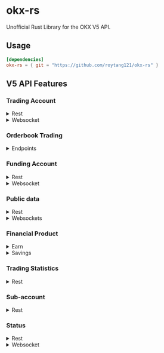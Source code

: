 # okx-rs
Unofficial Rust Library for the OKX V5 API.

## Usage
```toml
[dependencies]
okx-rs = { git = "https://github.com/roytang121/okx-rs" }
```

<!-- extracted from https://www.okx.com/docs-v5/en/ -->
## V5 API Features
### Trading Account
<details>
  <summary>Rest</summary>

- [ ] REST / Get balance
- [ ] REST / Get positions
- [ ] REST / Get positions history
- [ ] REST / Get account and position risk
- [ ] REST / Get bills details (last 7 days)
- [ ] REST / Get bills details (last 3 months)
- [ ] REST / Get account configuration
- [ ] REST / Set position mode
- [ ] REST / Set leverage
- [ ] REST / Get maximum buy/sell amount or open amount
- [ ] REST / Get maximum available tradable amount
- [ ] REST / Increase/decrease margin
- [ ] REST / Get leverage
- [ ] REST / Get leverage estimated info
- [ ] REST / Get the maximum loan of instrument
- [ ] REST / Get fee rates
- [ ] REST / Get interest accrued data
- [ ] REST / Get interest rate
- [ ] REST / Set greeks (PA/BS)
- [ ] REST / Isolated margin trading settings
- [ ] REST / Get maximum withdrawals
- [ ] REST / Get account risk state
- [ ] REST / Manual borrow and repay in Quick Margin Mode
- [ ] REST / Get borrow and repay history in Quick Margin Mode
- [ ] REST / VIP loans borrow and repay
- [ ] REST / Get borrow and repay history for VIP loans
- [ ] REST / Get VIP interest accrued data
- [ ] REST / Get VIP interest deducted data
- [ ] REST / Get VIP loan order list
- [ ] REST / Get VIP loan order detail
- [ ] REST / Get borrow interest and limit
- [ ] REST / Position builder
- [ ] REST / Get Greeks
- [ ] REST / Get PM position limitation
- [ ] REST / Set risk offset type
- [ ] REST / Activate option
- [ ] REST / Set auto loan
- [ ] REST / Set account mode
- [ ] REST / Reset MMP Status
- [ ] REST / Set MMP
- [ ] REST / GET MMP Config

</details>

<details>
  <summary>Websocket</summary>

- [ ] WS / Account channel
- [ ] WS / Positions channel
- [ ] WS / Balance and position channel
- [ ] WS / Position risk warning
- [ ] WS / Account greeks channel

</details>

### Orderbook Trading
<details>
  <summary>Endpoints</summary>

- [ ] POST / Place order
- [ ] POST / Place multiple orders
- [ ] POST / Cancel order
- [ ] POST / Cancel multiple orders
- [ ] POST / Amend order
- [ ] POST / Amend multiple orders
- [ ] POST / Close positions
- [ ] GET / Order details
- [ ] GET / Order List
- [ ] GET / Order history (last 7 days)
- [ ] GET / Order history (last 3 months)
- [ ] GET / Transaction details (last 3 days）
- [ ] GET / Transaction details (last 3 months)
- [ ] GET / Easy convert currency list
- [ ] POST / Place easy convert
- [ ] GET / Easy convert history
- [ ] GET / One-click repay currency list
- [ ] POST / Trade one-click repay
- [ ] GET / One-click repay history
- [ ] POST / Mass cancel order
- [ ] POST / Cancel All After
- [ ] WS / Order channel
- [ ] WS / Place order
- [ ] WS / Place multiple orders
- [ ] WS / Cancel order
- [ ] WS / Cancel multiple orders
- [ ] WS / Amend order
- [ ] WS / Amend multiple orders
- [ ] WS / Mass cancel order
- [ ] POST / Place algo order
- [ ] POST / Cancel algo order
- [ ] POST / Amend algo order
- [ ] POST / Cancel advance algo order
- [ ] GET / Algo order details
- [ ] GET / Algo order list
- [ ] GET / Algo order history
- [ ] WS / Algo orders channel
- [ ] WS / Advance algo orders channel
- [ ] POST / Place grid algo order
- [ ] POST / Amend grid algo order
- [ ] POST / Stop grid algo order
- [ ] POST / Close position for contract grid
- [ ] POST / Cancel close position order for contract grid
- [ ] POST / Instant trigger grid algo order
- [ ] GET / Grid algo order list
- [ ] GET / Grid algo order history
- [ ] GET / Grid algo order details
- [ ] GET / Grid algo sub orders
- [ ] GET / Grid algo order positions
- [ ] POST / Spot/Moon grid withdraw income
- [ ] POST / Compute margin balance
- [ ] POST / Adjust margin balance
- [ ] GET / Grid AI parameter (public)
- [ ] POST / Compute min investment (public)
- [ ] GET / RSI back testing (public)
- [ ] WS / Spot grid algo orders channel
- [ ] WS / Contract grid algo orders channel
- [ ] WS / Moon grid algo orders channel
- [ ] WS / Grid positions channel
- [ ] WS / Grid sub orders channel
- [ ] POST / Place recurring buy order
- [ ] POST / Amend recurring buy order
- [ ] POST / Stop recurring buy order
- [ ] GET / Recurring buy order list
- [ ] GET / Recurring buy order history
- [ ] GET / Recurring buy order details
- [ ] GET / Recurring buy sub orders
- [ ] WS / Recurring buy orders channel
- [ ] GET / Existing leading positions
- [ ] GET / Leading position history
- [ ] POST / Place leading stop order
- [ ] POST / Close leading position
- [ ] GET / Leading instruments
- [ ] POST / Amend leading instruments
- [ ] GET / Profit sharing details
- [ ] GET / Total profit sharing
- [ ] GET / Unrealized profit sharing details
- [ ] GET / Tickers
- [ ] GET / Ticker
- [ ] GET / Order book
- [ ] GET / Order lite book
- [ ] GET / Candlesticks
- [ ] GET / Candlesticks history
- [ ] GET / Trades
- [ ] GET / Trades history
- [ ] GET / Option trades by instrument family
- [ ] GET / Option trades
- [ ] GET / 24H total volume
- [ ] WS / Tickers channel
- [ ] WS / Candlesticks channel
- [ ] WS / Trades channel
- [ ] WS / All trades channel
- [ ] WS / Order book channel
- [ ] WS / Option trades channel

</details>

### Funding Account
<details>
  <summary>Rest</summary>

- [ ] REST / Get currencies
- [ ] REST / Get balance
- [ ] REST / Get non-tradable assets
- [ ] REST / Get account asset valuation
- [ ] REST / Funds transfer
- [ ] REST / Get funds transfer state
- [ ] REST / Asset bills details
- [ ] REST / Lightning deposits
- [ ] REST / Get deposit address
- [ ] REST / Get deposit history
- [ ] REST / Withdrawal
- [ ] REST / Lightning withdrawals
- [ ] REST / Cancel withdrawal
- [ ] REST / Get withdrawal history
- [ ] REST / Get deposit withdraw status
- [ ] REST / Small assets convert
- [ ] REST / Get exchange list (public)
- [ ] REST / Get convert currencies
- [ ] REST / Get convert currency pair
- [ ] REST / Estimate quote
- [ ] REST / Convert trade
- [ ] REST / Get convert history

</details>

<details>
  <summary>Websocket</summary>

- [ ] WS / Deposit info channel
- [ ] WS / Withdrawal info channel

</details>

### Public data
<details>
  <summary>Rest</summary>

- [x] REST / Get instruments
- [x] REST / Get delivery/exercise history
- [x] REST / Get open interest
- [x] REST / Get funding rate
- [x] REST / Get funding rate history
- [x] REST / Get limit price
- [ ] REST / Get option market data
- [ ] REST / Get estimated delivery/exercise price
- [x] REST / Get discount rate and interest-free quota
- [x] REST / Get system time
- [x] REST / Get mark price
- [x] REST / Get position tiers
- [ ] REST / Get interest rate and loan quota
- [ ] REST / Get interest rate and loan quota for VIP loans
- [x] REST / Get underlying
- [x] REST / Get insurance fund
- [ ] REST / Unit convert
- [ ] REST / Get option tick bands
- [x] REST / Get index tickers
- [x] REST / Get index candlesticks
- [x] REST / Get index candlesticks history
- [x] REST / Get mark price candlesticks
- [x] REST / Get mark price candlesticks history
- [ ] REST / Get oracle
- [ ] REST / Get exchange rate
- [x] REST / Get index components

</details>
<details>
  <summary>Websockets</summary>

- [x] WS / Instruments channel
- [ ] WS / Open interest channel
- [ ] WS / Funding rate channel
- [ ] WS / Price limit channel
- [ ] WS / Option summary channel
- [ ] WS / Estimated delivery/exercise price channel
- [x] WS / Mark price channel
- [x] WS / Index tickers channel
- [ ] WS / Mark price candlesticks channel
- [ ] WS / Index candlesticks channel
- [ ] WS / Liquidation orders channel

</details>
  
### Financial Product
<details>
  <summary>Earn</summary>

- [ ] GET / offers
- [ ] POST / Purchase
- [ ] POST / Redeem
- [ ] POST / Cancel purchases/redemptions
- [ ] GET / Active orders
- [ ] GET / Order history

</details>

<details>
  <summary>Savings</summary>

- [ ] GET / Saving balance
- [ ] POST / Savings purchase/redemption
- [ ] POST / Set lending rate
- [ ] GET / Lending history
- [ ] GET / public borrow info (public)
- [ ] GET / Public borrow history (public)

</details>

### Trading Statistics

<details>
  <summary>Rest</summary>

- [ ] REST / Get support coin
- [ ] REST / Get taker volume
- [ ] REST / Get margin lending ratio
- [ ] REST / Get long/short ratio
- [ ] REST / Get contracts open interest and volume
- [ ] REST / Get options open interest and volume
- [ ] REST / Get put/call ratio
- [ ] REST / Get open interest and volume (expiry)
- [ ] REST / Get open interest and volume (strike)
- [ ] REST / Get taker flow

</details>

### Sub-account
<details>
  <summary>Rest</summary>

- [ ] REST / Get sub-account list
- [ ] REST / Reset the API Key of a sub-account
- [ ] REST / Get sub-account trading balance
- [ ] REST / Get sub-account funding balance
- [ ] REST / Get sub-account maximum withdrawals
- [ ] REST / Get history of sub-account transfer
- [ ] REST / Get history of managed sub-account transfer
- [ ] REST / Master accounts manage the transfers between sub-accounts
- [ ] REST / Set permission of transfer out
- [ ] REST / Get custody trading sub-account list
- [ ] REST / Get the user's affiliate rebate information
- [ ] REST / Set sub-accounts VIP loan allocation
- [ ] REST / Get sub-account borrow interest and limit

</details>

### Status
<details>
  <summary>Rest</summary>

- [ ] REST / Status

</details>

<details>
  <summary>Websocket</summary>

- [ ] WS / Status channel
</details>

